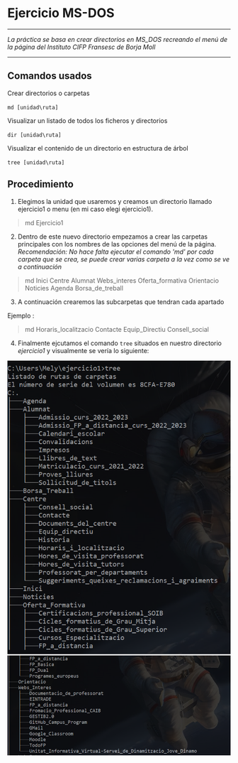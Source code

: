# Ejercicio MS-DOS

***

*La práctica se basa en crear directorios en MS_DOS recreando el menú de la página del Instituto CIFP Fransesc de Borja Moll*

***

## Comandos usados

Crear directorios o carpetas

`md [unidad\ruta]`

Visualizar un listado de todos los ficheros y directorios

`dir [unidad\ruta]`

Visualizar el contenido de un directorio en estructura de árbol

`tree [unidad\ruta]`

## Procedimiento

1. Elegimos la unidad que usaremos y creamos un directorio llamado ejercicio1 o menu (en mi caso elegi ejercicio1).

>md Ejercicio1

2. Dentro de este nuevo directorio empezamos a crear las carpetas principales con los nombres de las opciones del menú de la página. 
*Recomendación: No hace falta ejecutar el comando 'md' por cada carpeta que se crea, se puede crear varias carpeta a la vez como se ve a continuación*

>md Inici Centre Alumnat Webs_interes Oferta_formativa Orientacio Noticies Agenda Borsa_de_treball

3. A continuación crearemos las subcarpetas que tendran cada apartado

Ejemplo :
>md Horaris_localitzacio Contacte Equip_Directiu Consell_social

4. Finalmente ejcutamos el comando `tree` situados en nuestro directorio *ejercicio1* y visualmente se vería lo siguiente:

![arbol de directorios](https://github.com/MelissaRodriguezHernandez/EjercicioMS-DOS/blob/main/Captura1.png)
![arbol de directorios](https://github.com/MelissaRodriguezHernandez/EjercicioMS-DOS/blob/main/Captura2.png)

